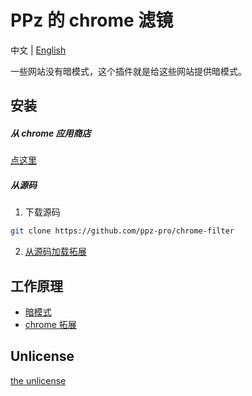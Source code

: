 # PPz 的 chrome 滤镜
中文 | [English](./readme.md)

一些网站没有暗模式，这个插件就是给这些网站提供暗模式。

## 安装
##### 从 chrome 应用商店
[点这里](https://chromewebstore.google.com/detail/hijebeohkblbdbfmmllpfgneocfhmlao)

##### 从源码
1. 下载源码
``` bash
git clone https://github.com/ppz-pro/chrome-filter
```

2. [从源码加载拓展](https://developer.chrome.com/docs/extensions/mv3/getstarted/development-basics/#load-unpacked)

## 工作原理
+ [暗模式](https://developer.mozilla.org/en-US/docs/Web/CSS/filter)
+ [chrome 拓展](https://developer.chrome.com/docs/extensions/mv3/getstarted/)

## Unlicense
[the unlicense](https://unlicense.org)
